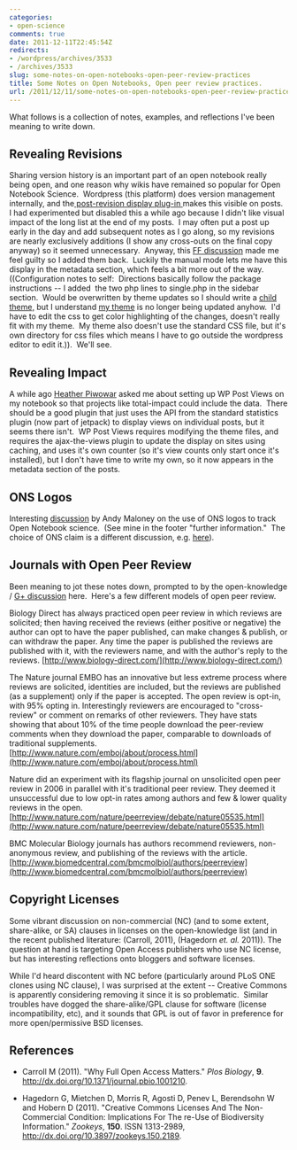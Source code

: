 ```yaml
---
categories:
- open-science
comments: true
date: 2011-12-11T22:45:54Z
redirects:
- /wordpress/archives/3533
- /archives/3533
slug: some-notes-on-open-notebooks-open-peer-review-practices
title: Some Notes on Open Notebooks, Open peer review practices.
url: /2011/12/11/some-notes-on-open-notebooks-open-peer-review-practices/
---
```


What follows is a collection of notes, examples, and reflections I've been meaning to write down.


## 




## Revealing Revisions


Sharing version history is an important part of an open notebook really being open, and one reason why wikis have remained so popular for Open Notebook Science.  Wordpress (this platform) does version management internally, and the[ post-revision display plug-in ](http://wordpress.org/extend/plugins/post-revision-display/)makes this visible on posts.  I had experimented but disabled this a while ago because I didn't like visual impact of the long list at the end of my posts.  I may often put a post up early in the day and add subsequent notes as I go along, so my revisions are nearly exclusively additions (I show any cross-outs on the final copy anyway) so it seemed unnecessary.  Anyway, this [FF discussion](http://ff.im/NPlPW) made me feel guilty so I added them back.  Luckily the manual mode lets me have this display in the metadata section, which feels a bit more out of the way. ((Configuration notes to self:  Directions basically follow the package instructions -- I added  the two php lines to single.php in the sidebar section.  Would be overwritten by theme updates so I should write a [child theme,](http://www.carlboettiger.info/archives/1697) but I understand [my theme](http://somadesign.ca/projects/the-erudite/) is no longer being updated anyhow.  I'd have to edit the css to get color highlighting of the changes, doesn't really fit with my theme.  My theme also doesn't use the standard CSS file, but it's own directory for css files which means I have to go outside the wordpress editor to edit it.)).  We'll see.


## Revealing Impact


A while ago [Heather Piwowar](http://www.researchremix.org/wordpress/) asked me about setting up WP Post Views on my notebook so that projects like total-impact could include the data.  There should be a good plugin that just uses the API from the standard statistics plugin (now part of jetpack) to display views on individual posts, but it seems there isn't.  WP Post Views requires modifying the theme files, and requires the ajax-the-views plugin to update the display on sites using caching, and uses it's own counter (so it's view counts only start once it's installed), but I don't have time to write my own, so it now appears in the metadata section of the posts.


## ONS Logos


Interesting [discussion](http://andymaloney.wordpress.com/2011/11/24/ons-logo/#comment-69) by Andy Maloney on the use of ONS logos to track Open Notebook science.  (See mine in the footer "further information."  The choice of ONS claim is a different discussion, e.g. [here](http://www.carlboettiger.info/archives/1229#comment-491)).




## Journals with Open Peer Review


Been meaning to jot these notes down, prompted to by the open-knowledge / [G+ discussion](https://plus.google.com/107449381177524115065/posts/5iQoPnuY5R8) here.  Here's a few different models of open peer review.

Biology Direct has always practiced open peer review in which reviews are solicited; then having received the reviews (either positive or negative) the author can opt to have the paper published, can make changes & publish, or can withdraw the paper. Any time the paper is published the reviews are published with it, with the reviewers name, and with the author's reply to the reviews. [http://www.biology-direct.com/](http://www.biology-direct.com/)

The Nature journal EMBO has an innovative but less extreme process where reviews are solicited, identities are included, but the reviews are published (as a supplement) only if the paper is accepted. The open review is opt-in, with 95% opting in. Interestingly reviewers are encouraged to "cross-review" or comment on remarks of other reviewers. They have stats showing that about 10% of the time people download the peer-review comments when they download the paper, comparable to downloads of traditional supplements. [http://www.nature.com/emboj/about/process.html](http://www.nature.com/emboj/about/process.html)

Nature did an experiment with its flagship journal on unsolicited open peer review in 2006 in parallel with it's traditional peer review. They deemed it unsuccessful due to low opt-in rates among authors and few & lower quality reviews in the open. [http://www.nature.com/nature/peerreview/debate/nature05535.html](http://www.nature.com/nature/peerreview/debate/nature05535.html)

BMC Molecular Biology journals has authors recommend reviewers, non-anonymous review, and publishing of the reviews with the article.  [http://www.biomedcentral.com/bmcmolbiol/authors/peerreview](http://www.biomedcentral.com/bmcmolbiol/authors/peerreview)




## Copyright Licenses


Some vibrant discussion on non-commercial (NC) (and to some extent, share-alike, or SA) clauses in licenses on the open-knowledge list (and in the recent published literature: (Carroll, 2011), (Hagedorn _et. al._ 2011)). The question at hand is targeting Open Access publishers who use NC license, but has interesting reflections onto bloggers and software licenses.

While I'd heard discontent with NC before (particularly around PLoS ONE clones using NC clause), I was surprised at the extent -- Creative Commons is apparently considering removing it since it is so problematic.  Similar troubles have dogged the share-alike/GPL clause for software (license incompatibility, etc), and it sounds that GPL is out of favor in preference for more open/permissive BSD licenses.

## References


- Carroll M (2011).
"Why Full Open Access Matters."
*Plos Biology*, **9**.
<a href="http://dx.doi.org/10.1371/journal.pbio.1001210">http://dx.doi.org/10.1371/journal.pbio.1001210</a>.

- Hagedorn G, Mietchen D, Morris R, Agosti D, Penev L, Berendsohn W and Hobern D (2011).
"Creative Commons Licenses And The Non-Commercial Condition: Implications For The re-Use of Biodiversity Information."
*Zookeys*, **150**.
ISSN 1313-2989, <a href="http://dx.doi.org/10.3897/zookeys.150.2189">http://dx.doi.org/10.3897/zookeys.150.2189</a>.
